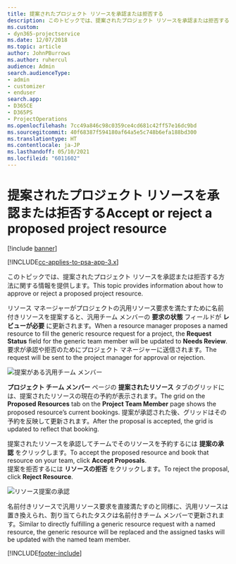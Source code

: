 ```yaml
---
title: 提案されたプロジェクト リソースを承認または拒否する
description: このトピックでは、提案されたプロジェクト リソースを承認または拒否する方法に関する情報を提供します。
ms.custom:
- dyn365-projectservice
ms.date: 12/07/2018
ms.topic: article
author: JohnPBurrows
ms.author: ruhercul
audience: Admin
search.audienceType:
- admin
- customizer
- enduser
search.app:
- D365CE
- D365PS
- ProjectOperations
ms.openlocfilehash: 7cc49a846c98c0359ce4cd681c42ff57e16dc9bd
ms.sourcegitcommit: 40f68387f594180af64a5e5c748b6efa188bd300
ms.translationtype: HT
ms.contentlocale: ja-JP
ms.lasthandoff: 05/10/2021
ms.locfileid: "6011602"
---
```

# <a name="accept-or-reject-a-proposed-project-resource"></a><span data-ttu-id="7a61c-103">提案されたプロジェクト リソースを承認または拒否する</span><span class="sxs-lookup"><span data-stu-id="7a61c-103">Accept or reject a proposed project resource</span></span>

[!include [banner](../includes/psa-now-project-operations.md)]

[!INCLUDE[cc-applies-to-psa-app-3.x](../includes/cc-applies-to-psa-app-3x.md)]

<span data-ttu-id="7a61c-104">このトピックでは、提案されたプロジェクト リソースを承認または拒否する方法に関する情報を提供します。</span><span class="sxs-lookup"><span data-stu-id="7a61c-104">This topic provides information about how to approve or reject a proposed project resource.</span></span>

<span data-ttu-id="7a61c-105">リソース マネージャーがプロジェクトの汎用リソース要求を満たすために名前付きリソースを提案すると、汎用チーム メンバーの **要求の状態** フィールドが **レビューが必要** に更新されます。</span><span class="sxs-lookup"><span data-stu-id="7a61c-105">When a resource manager proposes a named resource to fill the generic resource request for a project, the **Request Status** field for the generic team member will be updated to **Needs Review**.</span></span> <span data-ttu-id="7a61c-106">要求が承認や拒否のためにプロジェクト マネージャーに送信されます。</span><span class="sxs-lookup"><span data-stu-id="7a61c-106">The request will be sent to the project manager for approval or rejection.</span></span>

![提案がある汎用チーム メンバー](media/RM-how-to-19.png)

<span data-ttu-id="7a61c-108">**プロジェクト チーム メンバー** ページの **提案されたリソース** タブのグリッドには、提案されたリソースの現在の予約が表示されます。</span><span class="sxs-lookup"><span data-stu-id="7a61c-108">The grid on the **Proposed Resources** tab on the **Project Team Member** page shows the proposed resource’s current bookings.</span></span> <span data-ttu-id="7a61c-109">提案が承認された後、グリッドはその予約を反映して更新されます。</span><span class="sxs-lookup"><span data-stu-id="7a61c-109">After the proposal is accepted, the grid is updated to reflect that booking.</span></span> 

<span data-ttu-id="7a61c-110">提案されたリソースを承認してチームでそのリソースを予約するには **提案の承認** をクリックします。</span><span class="sxs-lookup"><span data-stu-id="7a61c-110">To accept the proposed resource and book that resource on your team, click **Accept Proposals**.</span></span>  
<span data-ttu-id="7a61c-111">提案を拒否するには **リソースの拒否** をクリックします。</span><span class="sxs-lookup"><span data-stu-id="7a61c-111">To reject the proposal, click **Reject Resource**.</span></span>

![リソース提案の承認](media/RM-how-to-20.png) 

<span data-ttu-id="7a61c-113">名前付きリソースで汎用リソース要求を直接満たすのと同様に、汎用リソースは置き換えられ、割り当てられたタスクは名前付きチーム メンバーで更新されます。</span><span class="sxs-lookup"><span data-stu-id="7a61c-113">Similar to directly fulfilling a generic resource request with a named resource, the generic resource will be replaced and the assigned tasks will be updated with the named team member.</span></span>


[!INCLUDE[footer-include](../includes/footer-banner.md)]